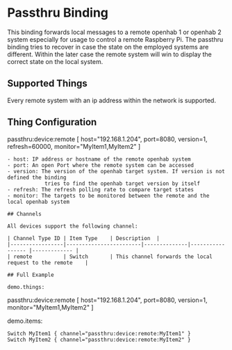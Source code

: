 # Passthru Binding

This binding forwards local messages to a remote openhab 1 or openhab 2 system especially for usage to control a remote Raspberry Pi. The passthru binding tries to recover in case the state on the employed systems are different. Within the later case the remote system will win to display the correct state on the local system.

## Supported Things

Every remote system with an ip address within the network is supported.

## Thing Configuration

passthru:device:remote [ host="192.168.1.204", port=8080, version=1, refresh=60000, monitor="MyItem1,MyItem2" ]
```
- host: IP address or hostname of the remote openhab system
- port: An open Port where the remote system can be accessed
- version: The version of the openhab target system. If version is not defined the binding
            tries to find the openhab target version by itself
- refresh: The refresh polling rate to compare target states
- monitor: The targets to be monitored between the remote and the local openhab system

## Channels

All devices support the following channel:

| Channel Type ID | Item Type    | Description  |
|-----------------|------------------------|--------------|----------------- |------------- |
| remote          | Switch       | This channel forwards the local request to the remote    |

## Full Example

demo.things:
```
passthru:device:remote [ host="192.168.1.204", port=8080, version=1, monitor="MyItem1,MyItem2" ]

demo.items:
```
Switch MyItem1 { channel="passthru:device:remote:MyItem1" }
Switch MyItem2 { channel="passthru:device:remote:MyItem2" }

```

